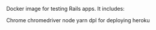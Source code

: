 
Docker image for testing Rails apps. It includes:

Chrome
chromedriver
node
yarn
dpl for deploying
heroku